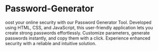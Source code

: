 # Password-Generator
oost your online security with our Password Generator Tool. Developed using HTML, CSS, and JavaScript, this user-friendly application lets you create strong passwords effortlessly. Customize parameters, generate passwords instantly, and copy them with a click. Experience enhanced security with a reliable and intuitive solution.
